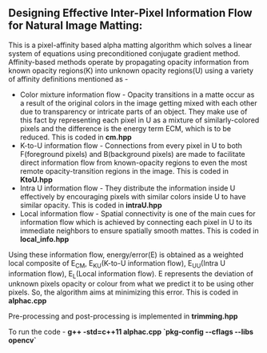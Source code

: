 ## Designing Effective Inter-Pixel Information Flow for Natural Image Matting: 
This is a pixel-affinity based alpha matting algorithm which solves a linear system of equations using preconditioned conjugate gradient method. Affinity-based methods operate by propagating opacity information from known opacity regions(K) into unknown opacity regions(U) using a variety of affinity definitions mentioned as - 
* Color mixture information flow - Opacity transitions in a matte occur as a result of the original colors in the image getting mixed with each other due to transparency or intricate parts of an object. They make use of this fact by representing each pixel in U as a mixture of similarly-colored pixels and the difference is the energy term ECM,  which is to be reduced. This is coded in **cm.hpp**
* K-to-U information flow - Connections from every pixel in U to both F(foreground pixels) and B(background pixels) are made to facilitate direct information flow from known-opacity regions to even the most remote opacity-transition regions in the image. This is coded in **KtoU.hpp**
* Intra U information flow - They distribute the information inside U effectively by encouraging pixels with similar colors inside U to have similar opacity. This is coded in **intraU.hpp** 
* Local information flow - Spatial connectivity is one of the main cues for information flow which is achieved by connecting each pixel in U to its immediate neighbors to ensure spatially smooth mattes. This is coded in **local_info.hpp**

Using these information flow, energy/error(E) is obtained as a weighted local composite of E<sub>CM</sub>, E<sub>KU</sub>(K-to-U information flow), E<sub>UU</sub>(Intra U information flow), E<sub>L</sub>(Local information flow).
E represents the deviation of unknown pixels opacity or colour from what we predict it to be using other pixels. So, the algorithm aims at minimizing this error. This is coded in **alphac.cpp**

Pre-processing and post-processing is implemented in **trimming.hpp**

To run the code - 
**g++ -std=c++11 alphac.cpp \`pkg-config --cflags --libs opencv\`**
